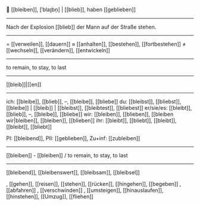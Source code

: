 😤 [[bleiben]], [ˈblaɪ̯bn̩] | [[blieb]], haben [[geblieben]]

---
 Nach der Explosion [[blieb]] der Mann auf der Straße stehen.
 
---
= [[verweilen]], [[dauern]]
≈ [[anhalten]], [[bestehen]], [[fortbestehen]]
≠ [[wechseln]], [[verändern]], [[entwickeln]]

---
to remain, to stay, to last

---
[[bleib]]|[[en]]

---
ich: [[bleibe]], [[blieb]], –, [[bleibe]], [[bliebe]]
du: [[bleibst]], [[bliebst]], [[bleibe]] | [[bleib]] | [[bleibst]], [[bleibtest]], [[bliebest]]
er/sie/es: [[bleibt]], [[blieb]], –, [[bleibe]], [[bliebe]]
wir: [[bleiben]], [[blieben]], [[bleiben wir|bleiben]], [[bleiben]], [[blieben]]
ihr: [[bleibt]], [[bliebt]], [[bleibt]], [[bleibt]], [[bliebt]] 

PI: [[bleibend]], PII: [[geblieben]], Zu+inf: [[zubleiben]]

---
[[bleiben]] - [[bleiben]] / to remain, to stay, to last

---
[[bleibend]], [[bleibenswert]], [[bleibsam]], [[bleibsel]]

, [[gehen]], [[reisen]], [[stehen]], [[rücken]], [[hingehen]], [[begeben]]
, [[abfahren]]
, [[verschwinden]]
, [[umsteigen]], [[hinauslaufen]], [[hinstehen]], [[Umzug]], [[fliehen]]